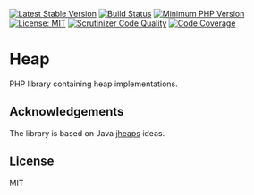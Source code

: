[![Latest Stable Version](https://poser.pugx.org/bingo-soft/heap/v/stable.png)](https://packagist.org/packages/bingo-soft/heap)
[![Build Status](https://travis-ci.org/bingo-soft/heap.png?branch=master)](https://travis-ci.org/bingo-soft/heap)
[![Minimum PHP Version](https://img.shields.io/badge/php-%3E%3D%207.3-8892BF.svg)](https://php.net/)
[![License: MIT](https://img.shields.io/badge/License-MIT-green.svg)](https://opensource.org/licenses/MIT)
[![Scrutinizer Code Quality](https://scrutinizer-ci.com/g/bingo-soft/heap/badges/quality-score.png?b=master)](https://scrutinizer-ci.com/g/bingo-soft/heap/?branch=master)
[![Code Coverage](https://scrutinizer-ci.com/g/bingo-soft/heap/badges/coverage.png?b=master)](https://scrutinizer-ci.com/g/bingo-soft/heap/?branch=master)

# Heap

PHP library containing heap implementations. 

## Acknowledgements

The library is based on Java [jheaps](https://github.com/d-michail/jheaps/) ideas.

## License

MIT